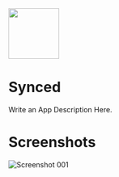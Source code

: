 <img width=100 src="https://github.com/candiedoperation/synced/blob/98dd297ef5ea37923dd0438c7c908bcc62d16345/web/public/logo192.png" />

# Synced
Write an App Description Here.

# Screenshots
![Screenshot 001](https://github.com/candiedoperation/synced/assets/63508332/f3f4761c-ba6d-47ed-8282-a18c2af280c0)
